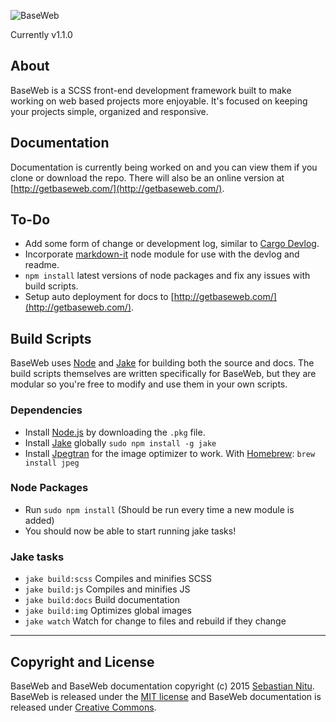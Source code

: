![BaseWeb](http://f.cl.ly/items/201U3Y1g0c2M1u1Z3i0n/baseweb-banner.png "BaseWeb — A fresh front-end development framework.")

Currently v1.1.0

## About
BaseWeb is a SCSS front-end development framework built to make working on web based projects more enjoyable. It&#39;s focused on keeping your projects simple, organized and responsive.

## Documentation
Documentation is currently being worked on and you can view them if you clone or download the repo. There will also be an online version at [http://getbaseweb.com/](http://getbaseweb.com/).

## To-Do

* Add some form of change or development log, similar to [Cargo Devlog](http://cargocollective.com/devlog).
* Incorporate [markdown-it](https://www.npmjs.com/package/markdown-it) node module for use with the devlog and readme.
* `npm install` latest versions of node packages and fix any issues with build scripts.
* Setup auto deployment for docs to [http://getbaseweb.com/](http://getbaseweb.com/).

## Build Scripts

BaseWeb uses [Node](https://nodejs.org/) and [Jake](http://jakejs.com/) for building both the source and docs. The build scripts themselves are written specifically for BaseWeb, but they are modular so you're free to modify and use them in your own scripts.

### Dependencies

* Install [Node.js](http://nodejs.org/) by downloading the `.pkg` file.
* Install [Jake](https://github.com/mde/jake) globally `sudo npm install -g jake`
* Install [Jpegtran](http://jpegclub.org/jpegtran/) for the image optimizer to work. With [Homebrew](http://brew.sh/): `brew install jpeg`

### Node Packages

* Run `sudo npm install` (Should be run every time a new module is added)
* You should now be able to start running jake tasks!

### Jake tasks

* `jake build:scss`   Compiles and minifies SCSS
* `jake build:js`     Compiles and minifies JS
* `jake build:docs`   Build documentation
* `jake build:img`    Optimizes global images
* `jake watch`        Watch for change to files and rebuild if they change

---

## Copyright and License

BaseWeb and BaseWeb documentation copyright (c) 2015 [Sebastian Nitu](http://sebnitu.com). BaseWeb is released under the [MIT license](https://github.com/sebnitu/BaseWeb/blob/master/LICENSE) and BaseWeb documentation is released under [Creative Commons](https://github.com/sebnitu/BaseWeb/blob/master/docs/LICENSE).